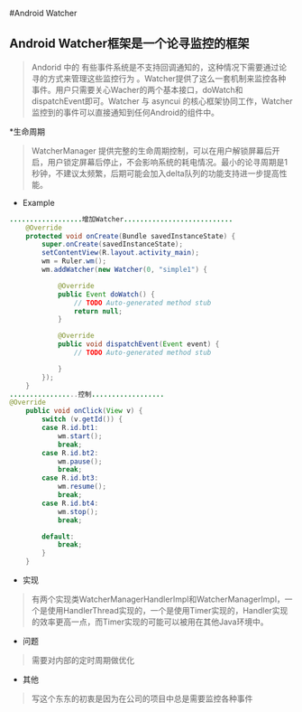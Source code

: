 #Android Watcher

## Android Watcher框架是一个论寻监控的框架

> Andorid 中的 有些事件系统是不支持回调通知的，这种情况下需要通过论寻的方式来管理这些监控行为 。Watcher提供了这么一套机制来监控各种事件。用户只需要关心Wacher的两个基本接口，doWatch和dispatchEvent即可。Watcher 与 asyncui 的核心框架协同工作，Watcher监控到的事件可以直接通知到任何Android的组件中。

*生命周期
>WatcherManager 提供完整的生命周期控制，可以在用户解锁屏幕后开启，用户锁定屏幕后停止，不会影响系统的耗电情况。最小的论寻周期是1秒钟，不建议太频繁，后期可能会加入delta队列的功能支持进一步提高性能。

* Example 

```java
..................增加Watcher...........................
	@Override
	protected void onCreate(Bundle savedInstanceState) {
		super.onCreate(savedInstanceState);
		setContentView(R.layout.activity_main);
		wm = Ruler.wm();
		wm.addWatcher(new Watcher(0, "simple1") {

			@Override
			public Event doWatch() {
				// TODO Auto-generated method stub
				return null;
			}

			@Override
			public void dispatchEvent(Event event) {
				// TODO Auto-generated method stub

			}
		});
	}
.................控制..................
@Override
	public void onClick(View v) {
		switch (v.getId()) {
		case R.id.bt1:
			wm.start();
			break;
		case R.id.bt2:
			wm.pause();
			break;
		case R.id.bt3:
			wm.resume();
			break;
		case R.id.bt4:
			wm.stop();
			break;

		default:
			break;
		}
	}

```


* 实现
> 有两个实现类WatcherManagerHandlerImpl和WatcherManagerImpl，一个是使用HandlerThread实现的，一个是使用Timer实现的，Handler实现的效率更高一点，而Timer实现的可能可以被用在其他Java环境中。

* 问题
> 需要对内部的定时周期做优化

* 其他
> 写这个东东的初衷是因为在公司的项目中总是需要监控各种事件
























